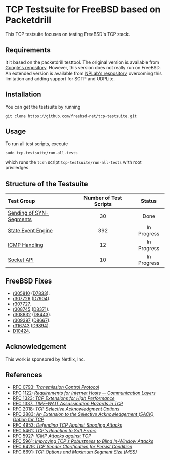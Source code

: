 # TCP Testsuite for FreeBSD based on Packetdrill

This TCP testsuite focuses on testing FreeBSD's TCP stack.

## Requirements
It it based on the packetdrill testtool.
The original version is available from [Google's repository](https://github.com/google/packetdrill).
However, this version does not really run on FreeBSD.
An extended version is available from [NPLab's respository](https://github.com/nplab/packetdrill)
overcoming this limitation and adding support for SCTP and UDPLite.

## Installation
You can get the testsuite by running
```
git clone https://github.com/freebsd-net/tcp-testsuite.git
```
## Usage
To run all test scripts, execute
```
sudo tcp-testsuite/run-all-tests
```
which runs the `tcsh` script `tcp-testsuite/run-all-tests` with root priviledges.

## Structure of the Testsuite
| Test Group                                                                     | Number of Test Scripts | Status
|:-------------------------------------------------------------------------------|:----------------------:|:-----------:|
| [Sending of SYN-Segments](snd-syn/README.md)                                   | 30                     | Done        |
| [State Event Engine](state-event-engine/README.md)                             | 392                    | In Progress |
| [ICMP Handling](rcv-icmp/README.md)                                            | 12                     | In Progress |
| [Socket API](socket-api/README.md)                                             | 10                     | In Progress |

## FreeBSD Fixes
* [r305810](https://svnweb.freebsd.org/changeset/base/305810) ([D7833](https://reviews.freebsd.org/D7833)).
* [r307726](https://svnweb.freebsd.org/changeset/base/307726) ([D7904](https://reviews.freebsd.org/D7904)).
* [r307727](https://svnweb.freebsd.org/changeset/base/307727).
* [r308745](https://svnweb.freebsd.org/changeset/base/308745) ([D8371](https://reviews.freebsd.org/D8371)).
* [r308832](https://svnweb.freebsd.org/changeset/base/308832) ([D8443](https://reviews.freebsd.org/D8443)).
* [r309397](https://svnweb.freebsd.org/changeset/base/309397) ([D8667](https://reviews.freebsd.org/D8667)).
* [r316743](https://svnweb.freebsd.org/changeset/base/316743) ([D9894](https://reviews.freebsd.org/D9894)).
* [D10424](https://reviews.freebsd.org/D10424).

## Acknowledgement
This work is sponsored by Netflix, Inc.

## References
* [RFC 0793: *Transmission Control Protocol*](https://tools.ietf.org/html/rfc0793)
* [RFC 1122: *Requirements for Internet Hosts -- Communication Layers*](https://tools.ietf.org/html/rfc1122)
* [RFC 1323: *TCP Extensions for High Performance*](https://tools.ietf.org/html/rfc1323)
* [RFC 1337: *TIME-WAIT Assassination Hazards in TCP*](https://tools.ietf.org/html/rfc1337)
* [RFC 2018: *TCP Selective Acknowledgment Options*](https://tools.ietf.org/html/rfc2018)
* [RFC 2883: *An Extension to the Selective Acknowledgement (SACK) Option for TCP*](https://tools.ietf.org/html/rfc2883)
* [RFC 4953: *Defending TCP Against Spoofing Attacks*](https://tools.ietf.org/html/rfc4953)
* [RFC 5461: *TCP's Reaction to Soft Errors*](https://tools.ietf.org/html/rfc5461)
* [RFC 5927: *ICMP Attacks against TCP*](https://tools.ietf.org/html/rfc5927)
* [RFC 5961: *Improving TCP's Robustness to Blind In-Window Attacks*](https://tools.ietf.org/html/rfc5961)
* [RFC 6429: *TCP Sender Clarification for Persist Condition*](https://tools.ietf.org/html/rfc6429)
* [RFC 6691: *TCP Options and Maximum Segment Size (MSS)*](https://tools.ietf.org/html/rfc6691)
